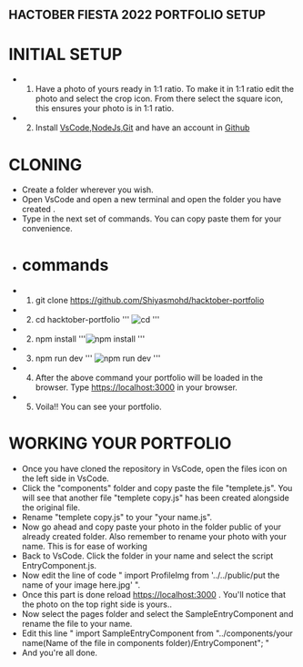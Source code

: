 ## HACTOBER FIESTA 2022 PORTFOLIO SETUP

# INITIAL SETUP
- 1. Have a photo of yours ready in 1:1 ratio. To make it in 1:1 ratio edit the photo and select the crop icon. From there select the square icon, this ensures your photo is in 1:1 ratio.
- 2. Install [VsCode](https://code.visualstudio.com/download),[NodeJs](https://nodejs.org/en/download/),[Git](https://git-scm.com/downloads) and have an account in [Github](https://github.com/)

# CLONING 
- Create a folder wherever you wish.
- Open VsCode and open a new terminal and open the folder you have created .
- Type in the next set of commands. You can copy paste them for your convenience.
- # commands
- 1. git clone https://github.com/Shiyasmohd/hacktober-portfolio
- 2. cd hacktober-portfolio ''' ![cd](https://user-images.githubusercontent.com/71582782/196046212-46f49cc1-10c8-49fe-9e7e-0841f9f7458b.png) '''
- 2. npm install '''![npm install](https://user-images.githubusercontent.com/71582782/196046237-78fe7b39-870e-44da-bf10-737304a2b1e2.PNG) '''
- 3. npm run dev ''' ![npm run dev](https://user-images.githubusercontent.com/71582782/196046294-e77202a9-638a-4027-ac7c-a05b83a3e0e8.png) '''
- 4. After the above command your portfolio will be loaded in the browser. Type [https://localhost:3000](https://localhost:3000) in your browser.
- 5. Voila!! You can see your portfolio.

# WORKING YOUR PORTFOLIO
- Once you have cloned the repository in VsCode, open the files icon on the left side in VsCode.
- Click the "components" folder and copy paste the file "templete.js". You will see that another file "templete copy.js" has been created alongside the original file.
- Rename "templete copy.js" to your "your name.js".
- Now go ahead and copy paste your photo in the folder public of your already created folder. Also remember to rename your photo with your name. This is for ease of working
- Back to VsCode. Click the folder in your name and select the script EntryComponent.js.
- Now edit the line of code " import ProfileImg from '../../public/put the name of your image here.jpg' ".
- Once this part is done reload [https://localhost:3000](https://localhost:3000) . You'll notice that the photo on the top right side is yours..
- Now select the pages folder and select the SampleEntryComponent and rename the file to your name.
- Edit this line " import SampleEntryComponent from "../components/your name(Name of the file in components folder)/EntryComponent"; "
- And you're all done.
